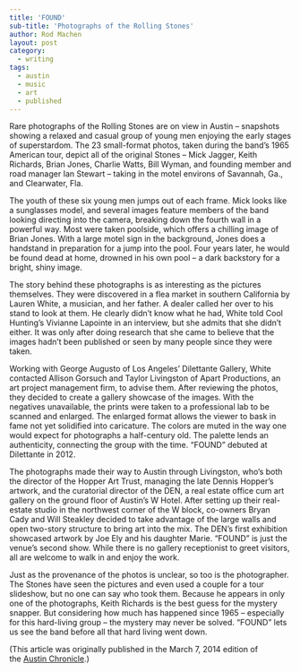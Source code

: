 ```yaml
---
title: 'FOUND'
sub-title: 'Photographs of the Rolling Stones'
author: Rod Machen
layout: post
category:
  - writing
tags:
  - austin
  - music
  - art
  - published
---
```


Rare photographs of the Rolling Stones are on view in Austin – snapshots showing a relaxed and casual group of young men enjoying the early stages of superstardom. The 23 small-format photos, taken during the band&#8217;s 1965 American tour, depict all of the original Stones – Mick Jagger, Keith Richards, Brian Jones, Charlie Watts, Bill Wyman, and founding member and road manager Ian Stewart – taking in the motel environs of Savannah, Ga., and Clearwater, Fla.

<!-- <img class="alignright  wp-image-461" style="border: 0px;" alt="rolling stones logo" src="http://words.rodmachen.com/wp-content/uploads/2014/03/rolling-stones-logo.jpg" width="240" height="280" /> -->The youth of these six young men jumps out of each frame. Mick looks like a sunglasses model, and several images feature members of the band looking directing into the camera, breaking down the fourth wall in a powerful way. Most were taken poolside, which offers a chilling image of Brian Jones. With a large motel sign in the background, Jones does a handstand in preparation for a jump into the pool. Four years later, he would be found dead at home, drowned in his own pool – a dark backstory for a bright, shiny image.<!--more-->

The story behind these photographs is as interesting as the pictures themselves. They were discovered in a flea market in southern California by Lauren White, a musician, and her father. A dealer called her over to his stand to look at them. He clearly didn&#8217;t know what he had, White told Cool Hunting&#8217;s Vivianne Lapointe in an interview, but she admits that she didn&#8217;t either. It was only after doing research that she came to believe that the images hadn&#8217;t been published or seen by many people since they were taken.

Working with George Augusto of Los Angeles&#8217; Dilettante Gallery, White contacted Allison Gorsuch and Taylor Livingston of Apart Productions, an art project management firm, to advise them. After reviewing the photos, they decided to create a gallery showcase of the images. With the negatives unavailable, the prints were taken to a professional lab to be scanned and enlarged. The enlarged format allows the viewer to bask in fame not yet solidified into caricature. The colors are muted in the way one would expect for photographs a half-century old. The palette lends an authenticity, connecting the group with the time. &#8220;FOUND&#8221; debuted at Dilettante in 2012.  
<!-- <img class="alignright size-full wp-image-455" alt="found rolling stones mick jagger" src="http://words.rodmachen.com/wp-content/uploads/2014/03/found-rolling-stones-mick-jagger.jpg" width="720" height="500" /> -->  
The photographs made their way to Austin through Livingston, who&#8217;s both the director of the Hopper Art Trust, managing the late Dennis Hopper&#8217;s artwork, and the curatorial director of the DEN, a real estate office cum art gallery on the ground floor of Austin&#8217;s W Hotel. After setting up their real-estate studio in the northwest corner of the W block, co-owners Bryan Cady and Will Steakley decided to take advantage of the large walls and open two-story structure to bring art into the mix. The DEN&#8217;s first exhibition showcased artwork by Joe Ely and his daughter Marie. &#8220;FOUND&#8221; is just the venue&#8217;s second show. While there is no gallery receptionist to greet visitors, all are welcome to walk in and enjoy the work.

Just as the provenance of the photos is unclear, so too is the photographer. The Stones have seen the pictures and even used a couple for a tour slideshow, but no one can say who took them. Because he appears in only one of the photographs, Keith Richards is the best guess for the mystery snapper. But considering how much has happened since 1965 – especially for this hard-living group – the mystery may never be solved. &#8220;FOUND&#8221; lets us see the band before all that hard living went down.

<!-- Photo credit: Mick & Waiter, 1965; Unknown; © Lauren White & Dilettante; Courtesy The DEN -->

(This article was originally published in the March 7, 2014 edition of the <a href="http://www.austinchronicle.com/arts/2014-03-07/found-photographs-of-the-rolling-stones/" target="_blank">Austin Chronicle</a>.)